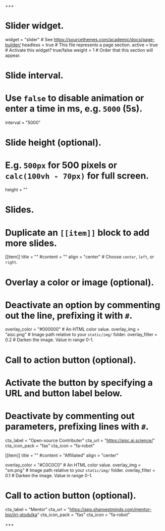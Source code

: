+++
# Slider widget.
widget = "slider"  # See https://sourcethemes.com/academic/docs/page-builder/
headless = true  # This file represents a page section.
active = true  # Activate this widget? true/false
weight = 1  # Order that this section will appear.

# Slide interval.
# Use `false` to disable animation or enter a time in ms, e.g. `5000` (5s).
interval = "5000"

# Slide height (optional).
# E.g. `500px` for 500 pixels or `calc(100vh - 70px)` for full screen.
height = ""

# Slides.
# Duplicate an `[[item]]` block to add more slides.
[[item]]
  title = ""
  #content = ""
  align = "center"  # Choose `center`, `left`, or `right`.

  # Overlay a color or image (optional).
  #   Deactivate an option by commenting out the line, prefixing it with `#`.
  overlay_color = "#000000"  # An HTML color value.
  overlay_img = "aisc.png"  # Image path relative to your `static/img/` folder.
  overlay_filter = 0.2  # Darken the image. Value in range 0-1.

  # Call to action button (optional).
  #   Activate the button by specifying a URL and button label below.
  #   Deactivate by commenting out parameters, prefixing lines with `#`.
  cta_label = "Open-source Contributer"
  cta_url = "https://aisc.ai.science/"
  cta_icon_pack = "fas"
  cta_icon = "fa-robot"

[[item]]
  title = ""
  #content = "Affiliated"
  align = "center"

  overlay_color = "#C0C0C0"  # An HTML color value.
  overlay_img = "sm.png"  # Image path relative to your `static/img/` folder.
  overlay_filter = 0.1  # Darken the image. Value in range 0-1.

 # Call to action button (optional).
 
  cta_label = "Mentor"
  cta_url = "https://app.sharpestminds.com/mentor-bio/jiri-stodulka"
  cta_icon_pack = "fas"
  cta_icon = "fa-robot"


+++



